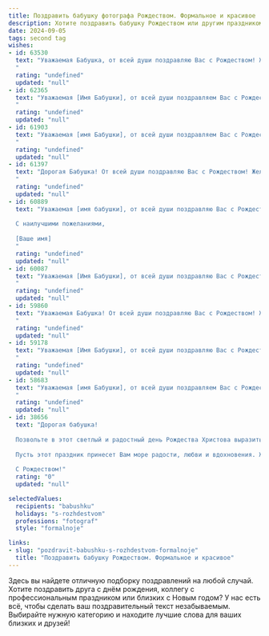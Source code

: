 ```yaml
---
title: Поздравить бабушку фотографа Рождеством. Формальное и красивое
description: Хотите поздравить бабушку Рождеством или другим праздником? Наш ИИ создаст незабываемое поздравление, а вы обязательно выделитесь среди других.  
date: 2024-09-05
tags: second tag
wishes:
- id: 63530
  text: "Уважаемая Бабушка, от всей души поздравляю Вас с Рождеством! Желаю Вам крепкого здоровья, душевного тепла и светлых праздничных дней. Пусть Рождество принесет Вам много радости, мира и благополучия!
  "
  rating: "undefined"
  updated: "null"
- id: 62365
  text: "Уважаемая [Имя Бабушки], от всей души поздравляем Вас с Рождеством! Желаем Вам крепкого здоровья, душевного тепла, ярких мгновений и вдохновения. Пусть Новый год принесет Вам множество замечательных кадров, которые вы запечатлите своей талантливой рукой. С Рождеством!
  "
  rating: "undefined"
  updated: "null"
- id: 61903
  text: "Уважаемая [имя Бабушки], от всей души поздравляем Вас с Рождеством! Желаем Вам крепкого здоровья, душевного тепла, светлых и радостных мгновений в кругу близких. Пусть этот праздник наполнит Ваш дом счастьем и благополучием, а Ваши фотокадры всегда будут яркими и запоминающимися!
  "
  rating: "undefined"
  updated: "null"
- id: 61397
  text: "Дорогая Бабушка! От всей души поздравляю Вас с Рождеством! Желаю Вам светлых и радостных праздников, тепла, семейного уюта и, конечно же, вдохновения для новых творческих фотопроектов!
  "
  rating: "undefined"
  updated: "null"
- id: 60889
  text: "Уважаемая [имя бабушки], от всей души поздравляю Вас с Рождеством! Желаю Вам крепкого здоровья, благополучия и радости. Пусть этот светлый праздник принесет в Ваш дом мир, любовь и тепло.
  
  С наилучшими пожеланиями,
  
  [Ваше имя]
  "
  rating: "undefined"
  updated: "null"
- id: 60087
  text: "Уважаемая [Имя Бабушки], от всей души поздравляю Вас с Рождеством! Желаю Вам крепкого здоровья, душевного тепла и благополучия в Новом году. Пусть Ваша жизнь будет наполнена радостью, счастьем и вдохновением, как Ваши фотографии, которые всегда остаются в памяти!
  "
  rating: "undefined"
  updated: "null"
- id: 59860
  text: "Уважаемая Бабушка! От всей души поздравляю Вас с Рождеством! Желаю Вам крепкого здоровья, благополучия, мира и добра! Пусть этот светлый праздник наполнит Ваш дом радостью, теплом и любовью! Пусть Ваш талант фотографа продолжает радовать и вдохновлять всех вокруг!
  "
  rating: "undefined"
  updated: "null"
- id: 59178
  text: "Уважаемая [Имя Бабушки], от всей души поздравляю Вас с Рождеством! Желаю Вам в этот светлый праздник крепкого здоровья, семейного тепла, душевного покоя и вдохновения для новых творческих работ. Пусть Ваш талант фотографа продолжает радовать всех нас прекрасными снимками, хранящими мгновения жизни.
  "
  rating: "undefined"
  updated: "null"
- id: 58683
  text: "Уважаемая [имя Бабушки], от всей души поздравляем Вас с Рождеством! Желаем Вам тепла, уюта и семейного счастья в этот светлый праздник. Пусть Ваша жизнь будет наполнена радостью, здоровьем и творческими успехами. Пусть в Вашей жизни всегда будут яркие моменты, которые Вы сможете запечатлеть своим объективом!
  "
  rating: "undefined"
  updated: "null"
- id: 38656
  text: "Дорогая бабушка!
  
  Позвольте в этот светлый и радостный день Рождества Христова выразить Вам самые искренние и тёплые поздравления. Ваша мудрость, доброта и творческий подход к жизни, как фотографа, останавливают мгновения, заставляют нас видеть красоту в простых вещах и ценить каждый момент.
  
  Пусть этот праздник принесет Вам море радости, любви и вдохновения. Желаю здоровья, тепла в Вашем сердце и ярких впечатлений в каждом кадре, который Вы создаёте.
  
  С Рождеством!"
  rating: "0"
  updated: "null"

selectedValues:
  recipients: "babushku"
  holidays: "s-rozhdestvom"
  professions: "fotograf"
  style: "formalnoje"

links:
- slug: "pozdravit-babushku-s-rozhdestvom-formalnoje"
  title: "Поздравить бабушку Рождеством. Формальное и красивое"
---
```


Здесь вы найдете отличную подборку поздравлений на любой случай. 
Хотите поздравить друга с днём рождения, коллегу с профессиональным праздником или близких с Новым годом? У нас есть всё, чтобы сделать ваш поздравительный текст незабываемым. Выбирайте нужную категорию и находите лучшие слова для ваших близких и друзей!
